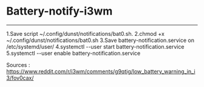 # Battery-notify-i3wm
_____________________________
1.Save script ~/.config/dunst/notifications/bat0.sh.
2.chmod +x ~/.config/dunst/notifications/bat0.sh
3.Save battery-notification.service on /etc/systemd/user/
4.systemctl --user start battery-notification.service
5.systemctl --user enable battery-notification.service

Sources : https://www.reddit.com/r/i3wm/comments/g9qtig/low_battery_warning_in_i3/fov0cax/
